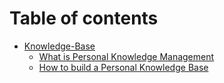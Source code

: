 # Table of contents

* [Knowledge-Base](README.md)
  * [What is Personal Knowledge Management](readme/what-is-personal-knowledge-management.md)
  * [How to build a Personal Knowledge Base](readme/how-to-build-a-personal-knowledge-base.md)
